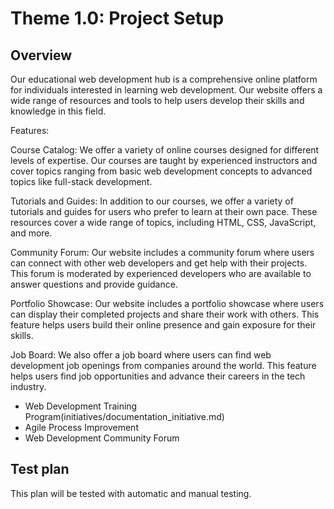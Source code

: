 # Theme 1.0: Project Setup
## Overview
Our educational web development hub is a comprehensive online platform for individuals interested in learning web development. Our website offers a wide range of resources and tools to help users develop their skills and knowledge in this field.

Features:

Course Catalog: We offer a variety of online courses designed for different levels of expertise. Our courses are taught by experienced instructors and cover topics ranging from basic web development concepts to advanced topics like full-stack development.

Tutorials and Guides: In addition to our courses, we offer a variety of tutorials and guides for users who prefer to learn at their own pace. These resources cover a wide range of topics, including HTML, CSS, JavaScript, and more.

Community Forum: Our website includes a community forum where users can connect with other web developers and get help with their projects. This forum is moderated by experienced developers who are available to answer questions and provide guidance.

Portfolio Showcase: Our website includes a portfolio showcase where users can display their completed projects and share their work with others. This feature helps users build their online presence and gain exposure for their skills.

Job Board: We also offer a job board where users can find web development job openings from companies around the world. This feature helps users find job opportunities and advance their careers in the tech industry.

* Web Development Training Program(initiatives/documentation_initiative.md)
* Agile Process Improvement
* Web Development Community Forum


## Test plan
This plan will be tested with automatic and manual testing. 
